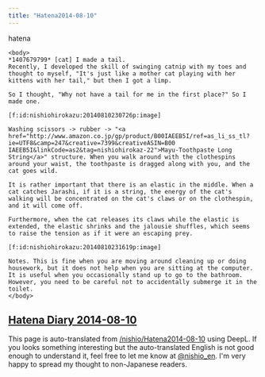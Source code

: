 ```yaml
---
title: "Hatena2014-08-10"
---
```


hatena

```
<body>
*1407679799* [cat] I made a tail.
Recently, I developed the skill of swinging catnip with my toes and thought to myself, "It's just like a mother cat playing with her kittens with her tail," but then I got a limp.

So I thought, "Why not have a tail for me in the first place?" So I made one.

[f:id:nishiohirokazu:20140810230726p:image]

Washing scissors -> rubber -> "<a href="http://www.amazon.co.jp/gp/product/B00IAEEB5I/ref=as_li_ss_tl?ie=UTF8&camp=247&creative=7399&creativeASIN=B00 IAEEB5I&linkCode=as2&tag=nishiohirokaz-22">Mayu-Toothpaste Long String</a>" structure. When you walk around with the clothespins around your waist, the toothpaste is dragged along with you, and the cat goes wild.

It is rather important that there is an elastic in the middle. When a cat catches Jarashi, if it is a string, the energy of the cat's walking will be concentrated on the cat's claws or on the clothespin, and it will come off.

Furthermore, when the cat releases its claws while the elastic is extended, the elastic shrinks and the jalousie shuffles, which seems to raise the tension as if it were an escaping prey.

[f:id:nishiohirokazu:20140810231619p:image]

Notes. This is fine when you are moving around cleaning up or doing housework, but it does not help when you are sitting at the computer. It is useful when you occasionally stand up to go to the bathroom. However, you need to be careful not to accidentally submerge it in the toilet.
</body>
```


[Hatena Diary 2014-08-10](https://nishiohirokazu.hatenadiary.org/archive/2014/08/10)
---
This page is auto-translated from [/nishio/Hatena2014-08-10](https://scrapbox.io/nishio/Hatena2014-08-10) using DeepL. If you looks something interesting but the auto-translated English is not good enough to understand it, feel free to let me know at [@nishio_en](https://twitter.com/nishio_en). I'm very happy to spread my thought to non-Japanese readers.